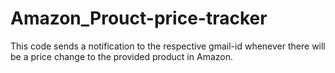 # Amazon_Prouct-price-tracker
This code sends a notification to the respective gmail-id whenever there will be a price change to the provided product in Amazon. 
